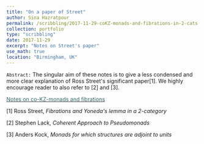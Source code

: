 ```yaml
---
title: "On a paper of Street"
author: Sina Hazratpour
permalink: /scribbling/2017-11-29-coKZ-monads-and-fibrations-in-2-cats
collection: portfolio
type: "scribbling"
date: 2017-11-29
excerpt: "Notes on Street's paper"
use_math: true
location: "Birmingham, UK"
---
```



`Abstract:`
The singular aim of these notes is to give a less condensed and more clear explanation of Ross Street's significant paper[1]. We highly encourage reader to also refer to [2] and [3]. 

<i class="fa fa-file-pdf-o" aria-hidden="true"></i> <a href="/files/CT/street-pedestrians.pdf" target="_blank"><font color="#336666">Notes on co-KZ-monads and fibrations </font></a>

[1] Ross Street, _Fibrations and Yoneda's lemma in a 2-category_

[2] Stephen Lack, _Coherent Approach to Pseudomonads_

[3] Anders Kock, _Monads for which structures are adjoint to units_

